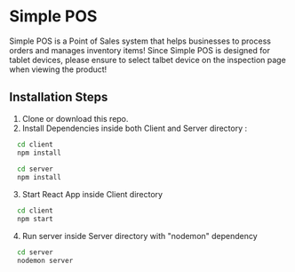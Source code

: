 
# Simple POS

Simple POS is a Point of Sales system that helps businesses to process orders and manages inventory items!
Since Simple POS is designed for tablet devices, please ensure to select talbet device on the inspection page when viewing the product!


## Installation Steps

1. Clone or download this repo.
2. Install Dependencies inside both Client and Server directory :

```bash 
  cd client
  npm install
  
  cd server
  npm install
```

3. Start React App inside Client directory

```bash 
  cd client
  npm start
```

4. Run server inside Server directory with "nodemon" dependency

```bash 
  cd server
  nodemon server
```
